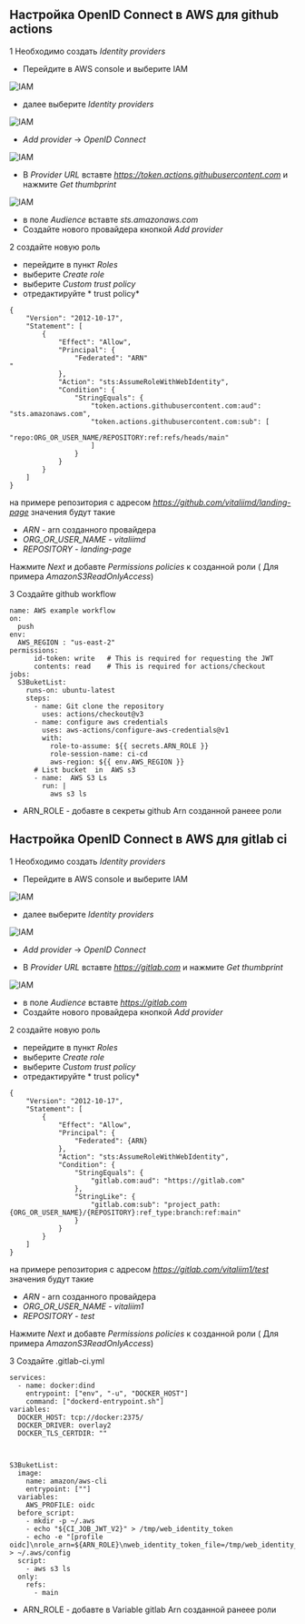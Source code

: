 
## Настройка OpenID Connect в AWS для github actions 


1 Необходимо создать *Identity providers*
- Перейдите в AWS console и выберите IAM

![IAM](docs/Open_ID/iam.png)

- далее выберите *Identity providers*

![IAM](docs/Open_ID/identity_providers.png)

- *Add provider* -> *OpenID Connect*

![IAM](docs/Open_ID/add_provider.png)

- В *Provider URL* вставте *https://token.actions.githubusercontent.com* и нажмите *Get thumbprint*

![IAM](docs/Open_ID/provider_id.png)

- в поле *Audience* вставте *sts.amazonaws.com*
- Создайте нового провайдера кнопкой  *Add provider*


2 создайте новую роль
- перейдите в пункт *Roles*
- выберите *Create role*
- выберите *Custom trust policy*
- отредактируйте * trust policy* 

```
{
    "Version": "2012-10-17",
    "Statement": [
        {
            "Effect": "Allow",
            "Principal": {
                "Federated": "ARN"
"
            },
            "Action": "sts:AssumeRoleWithWebIdentity",
            "Condition": {
                "StringEquals": {
                    "token.actions.githubusercontent.com:aud": "sts.amazonaws.com",
                    "token.actions.githubusercontent.com:sub": [
                        "repo:ORG_OR_USER_NAME/REPOSITORY:ref:refs/heads/main"
                    ]
                }
            }
        }
    ]
}
```

на примере репозитория с адресом  *https://github.com/vitaliimd/landing-page* значения будут такие 

- *ARN*               - arn созданного провайдера 
- *ORG_OR_USER_NAME*  -  *vitaliimd*
- *REPOSITORY*        -  *landing-page*

Нажмите *Next* и добавте *Permissions policies* к созданной роли ( Для примера *AmazonS3ReadOnlyAccess*)

3 Создайте github workflow

```
name: AWS example workflow
on:
  push
env:
  AWS_REGION : "us-east-2"   
permissions:
      id-token: write   # This is required for requesting the JWT
      contents: read    # This is required for actions/checkout
jobs:
  S3BuketList:
    runs-on: ubuntu-latest
    steps:
      - name: Git clone the repository
        uses: actions/checkout@v3
      - name: configure aws credentials
        uses: aws-actions/configure-aws-credentials@v1
        with:
          role-to-assume: ${{ secrets.ARN_ROLE }}
          role-session-name: ci-cd
          aws-region: ${{ env.AWS_REGION }}
      # List bucket  in  AWS s3
      - name:  AWS S3 Ls
        run: |
          aws s3 ls
```

- ARN_ROLE - добавте в секреты github Arn созданной ранеее роли 

## Настройка OpenID Connect в AWS для gitlab ci

1 Необходимо создать *Identity providers*
- Перейдите в AWS console и выберите IAM

![IAM](docs/Open_ID/iam.png)

- далее выберите *Identity providers*

![IAM](docs/Open_ID/identity_providers.png)

- *Add provider* -> *OpenID Connect*

- В *Provider URL* вставте *https://gitlab.com* и нажмите *Get thumbprint*

![IAM](docs/Open_ID/provider_id_gitlab.png)

- в поле *Audience* вставте *https://gitlab.com*
- Создайте нового провайдера кнопкой  *Add provider*


2 создайте новую роль
- перейдите в пункт *Roles*
- выберите *Create role*
- выберите *Custom trust policy*
- отредактируйте * trust policy* 

```
{
    "Version": "2012-10-17",
    "Statement": [
        {
            "Effect": "Allow",
            "Principal": {
                "Federated": {ARN}
            },
            "Action": "sts:AssumeRoleWithWebIdentity",
            "Condition": {
                "StringEquals": {
                    "gitlab.com:aud": "https://gitlab.com"
                },
                "StringLike": {
                    "gitlab.com:sub": "project_path:{ORG_OR_USER_NAME}/{REPOSITORY}:ref_type:branch:ref:main"
                }
            }
        }
    ]
}
```

на примере репозитория с адресом  *https://gitlab.com/vitaliim1/test* значения будут такие 

- *ARN*               - arn созданного провайдера 
- *ORG_OR_USER_NAME*  -  *vitaliim1*
- *REPOSITORY*        -  *test*

Нажмите *Next* и добавте *Permissions policies* к созданной роли ( Для примера *AmazonS3ReadOnlyAccess*)

3 Создайте .gitlab-ci.yml

```
services:
  - name: docker:dind
    entrypoint: ["env", "-u", "DOCKER_HOST"]
    command: ["dockerd-entrypoint.sh"]
variables:
  DOCKER_HOST: tcp://docker:2375/
  DOCKER_DRIVER: overlay2
  DOCKER_TLS_CERTDIR: ""



S3BuketList:
  image:
    name: amazon/aws-cli
    entrypoint: [""]
  variables:
    AWS_PROFILE: oidc
  before_script:
    - mkdir -p ~/.aws
    - echo "${CI_JOB_JWT_V2}" > /tmp/web_identity_token
    - echo -e "[profile oidc]\nrole_arn=${ARN_ROLE}\nweb_identity_token_file=/tmp/web_identity_token" > ~/.aws/config
  script:
    - aws s3 ls
  only:
    refs:
      - main

```

- ARN_ROLE   - добавте в Variable gitlab Arn созданной ранеее роли